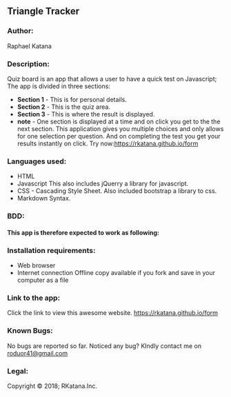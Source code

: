 
## Triangle Tracker
### Author:
Raphael Katana


### Description:
Quiz board is an app that allows a user to have a quick test on Javascript;
The app is divided in three sections:
* **Section 1** - This is for personal details.
* **Section 2** - This is the quiz area.
* **Section 3** - This is where the result is displayed.
* **note** - One section is displayed at a time and on click you get to the the next section.
This application gives you multiple choices and only allows for one selection per question.
And on completing the test you get your results instantly on click.
Try now:https://rkatana.github.io/form

### Languages used:
* HTML
* Javascript
 This also includes jQuerry a library for javascript.
* CSS - Cascading Style Sheet.
  Also included bootstrap a library to css.
* Markdown Syntax.

### BDD:
#### This app is therefore expected to work as following:

### Installation requirements:
* Web browser
* Internet connection
Offline copy available if you fork and save in your computer as a file

### Link to the app:
Click the link to view this awesome website.
https://rkatana.github.io/form

### Known Bugs:
No bugs are reported so far.
Noticed any bug?
KIndly contact me on roduor41@gmail.com

### Legal:

Copyright © 2018; RKatana.Inc.
